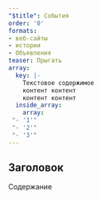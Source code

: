 ```yaml
---
"$title": События
order: '0'
formats:
- веб-сайты
- истории
- Объявления
teaser: Прыгать
array:
  key: |-
    Текстовое содержимое
    контент контент
    контент контент
  inside_array:
    array:
 "- '1'"
 "- '2'"
 "- '3'"
---
```


## Заголовок

Содержание
